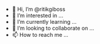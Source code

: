 - 👋 Hi, I’m @ritikgiboss
- 👀 I’m interested in ...
- 🌱 I’m currently learning ...
- 💞️ I’m looking to collaborate on ...
- 📫 How to reach me ...

<!---
ritikgiboss/ritikgiboss is a ✨ special ✨ repository because its `README.md` (this file) appears on your GitHub profile.
You can click the Preview link to take a look at your changes.
css , html , python , c , js
